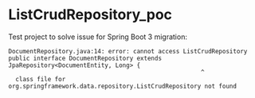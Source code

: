 # ListCrudRepository_poc

Test project to solve issue for Spring Boot 3 migration:

```
DocumentRepository.java:14: error: cannot access ListCrudRepository
public interface DocumentRepository extends JpaRepository<DocumentEntity, Long> {
                                                      ^
  class file for org.springframework.data.repository.ListCrudRepository not found
```

